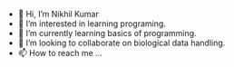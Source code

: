 - 👋 Hi, I’m Nikhil Kumar
- 👀 I’m interested in  learning programing.
- 🌱 I’m currently learning basics of programming.
- 💞️ I’m looking to collaborate on biological data handling.
- 📫 How to reach me ...

<!---
nikhil1sonu/nikhil1sonu is a ✨ special ✨ repository because its `README.md` (this file) appears on your GitHub profile.
You can click the Preview link to take a look at your changes.
--->

